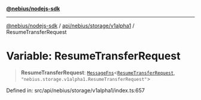 [**@nebius/nodejs-sdk**](../../../../../README.md)

***

[@nebius/nodejs-sdk](../../../../../README.md) / [api/nebius/storage/v1alpha1](../README.md) / ResumeTransferRequest

# Variable: ResumeTransferRequest

> **ResumeTransferRequest**: [`MessageFns`](../../../../../runtime/protos/core/interfaces/MessageFns.md)\<[`ResumeTransferRequest`](../interfaces/ResumeTransferRequest.md), `"nebius.storage.v1alpha1.ResumeTransferRequest"`\>

Defined in: src/api/nebius/storage/v1alpha1/index.ts:657
